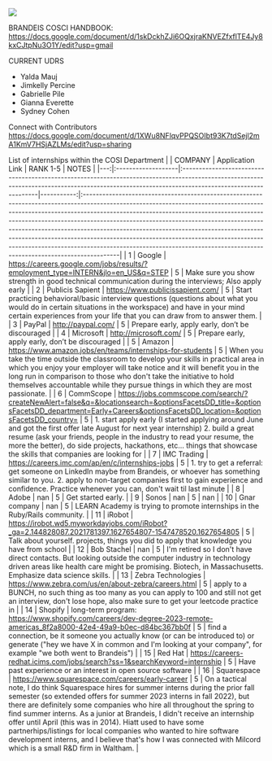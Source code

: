 ![](brandeispic.png)
 
 BRANDEIS COSCI HANDBOOK: https://docs.google.com/document/d/1skDckhZJi6OQxjraKNVEZfxflTE4Jy8kxCJtpNu3O1Y/edit?usp=gmail 

 
 CURRENT UDRS 
 - Yalda Mauj
- Jimkelly Percine
- Gabrielle Pile
- Gianna Everette
- Sydney Cohen
 
 Connect with Contributors
 https://docs.google.com/document/d/1XWu8NFlqvPPQSOIbt93K7tdSejl2mA1KmV7HSjAZLMs/edit?usp=sharing
 
 List of internships within the COSI Department 
|    | COMPANY            | Application Link                                                                                                                                                                              |   RANK 1-5 | NOTES                                                                                                                                                                                                                                                                                                                                                                                                                                                                                                                                                                        |
|---:|:-------------------|:----------------------------------------------------------------------------------------------------------------------------------------------------------------------------------------------|-----------:|:-----------------------------------------------------------------------------------------------------------------------------------------------------------------------------------------------------------------------------------------------------------------------------------------------------------------------------------------------------------------------------------------------------------------------------------------------------------------------------------------------------------------------------------------------------------------------------|
|  1 | Google             | https://careers.google.com/jobs/results/?employment_type=INTERN&jlo=en_US&q=STEP                                                                                                              |          5 | Make sure you show strength in good technical communication during the interviews; Also apply early                                                                                                                                                                                                                                                                                                                                                                                                                                                                          |
|  2 | Publicis Sapient   | https://www.publicissapient.com/                                                                                                                                                              |          5 | Start practicing behavioral/basic interview questions (questions about what you would do in certain situations in the workspace) and have in your mind certain experiences from your life that you can draw from to answer them.                                                                                                                                                                                                                                                                                                                                             |
|  3 | PayPal             | http://paypal.com/                                                                                                                                                                            |          5 | Prepare early, apply early, don’t be discouraged                                                                                                                                                                                                                                                                                                                                                                                                                                                                                                                             |
|  4 | Microsoft          | http://microsoft.com/                                                                                                                                                                         |          5 | Prepare early, apply early, don’t be discouraged                                                                                                                                                                                                                                                                                                                                                                                                                                                                                                                             |
|  5 | Amazon             | https://www.amazon.jobs/en/teams/internships-for-students                                                                                                                                     |          5 | When you take the time outside the classroom to develop your skills in practical area in which you enjoy your employer will take notice and it will benefit you in the long run in comparison to those who don't take the initiative to hold themselves accountable while they pursue things in which they are most passionate.                                                                                                                                                                                                                                              |
|  6 | CommScope          | https://jobs.commscope.com/search/?createNewAlert=false&q=&locationsearch=&optionsFacetsDD_title=&optionsFacetsDD_department=Early+Careers&optionsFacetsDD_location=&optionsFacetsDD_country= |          5 | 1. start apply early (I started applying around June and got the first offer late August for next year internship) 2. build a great resume (ask your friends, people in the industry to read your resume, the more the better), do side projects, hackathons, etc... things that showcase the skills that companies are looking for                                                                                                                                                                                                                                          |
|  7 | IMC Trading        | https://careers.imc.com/ap/en/c/internships-jobs                                                                                                                                              |          5 | 1. try to get a referral: get someone on LinkedIn maybe from Brandeis, or whoever has something similar to you. 2. apply to non-target companies first to gain experience and confidence. Practice whenever you can, don't wait til last minute                                                                                                                                                                                                                                                                                                                              |
|  8 | Adobe              | nan                                                                                                                                                                                           |          5 | Get started early.                                                                                                                                                                                                                                                                                                                                                                                                                                                                                                                                                           |
|  9 | Sonos              | nan                                                                                                                                                                                           |          5 | nan                                                                                                                                                                                                                                                                                                                                                                                                                                                                                                                                                                          |
| 10 | Gnar company       | nan                                                                                                                                                                                           |          5 | LEARN Academy is trying to promote internships in the Ruby/Rails community.                                                                                                                                                                                                                                                                                                                                                                                                                                                                                                  |
| 11 | iRobot             | https://irobot.wd5.myworkdayjobs.com/iRobot?_ga=2.144828087.2021781397.1627654807-1547478520.1627654805                                                                                       |          5 | Talk about yourself. projects, things you did to apply that knowledge you have from school                                                                                                                                                                                                                                                                                                                                                                                                                                                                                   |
| 12 | Bob Stachel        | nan                                                                                                                                                                                           |          5 | I'm retired so I don't have direct contacts. But looking outside the computer industry in technology driven areas like health care might be promising. Biotech, in Massachusetts. Emphasize data science skills.                                                                                                                                                                                                                                                                                                                                                             |
| 13 | Zebra Technologies | https://www.zebra.com/us/en/about-zebra/careers.html                                                                                                                                          |          5 | apply to a BUNCH, no such thing as too many as you can apply to 100 and still not get an interview, don't lose hope, also make sure to get your leetcode practice in                                                                                                                                                                                                                                                                                                                                                                                                         |
| 14 | Shopify            | long-term program: https://www.shopify.com/careers/dev-degree-2023-remote-americas_8f2a8000-42e4-49a9-b0ec-d84bc367bb0f                                                                       |          5 | find a connection, be it someone you actually know (or can be introduced to) or generate ("hey we have X in common and I'm looking at your company", for example "we both went to Brandeis")                                                                                                                                                                                                                                                                                                                                                                                 |
| 15 | Red Hat            | https://careers-redhat.icims.com/jobs/search?ss=1&searchKeyword=internship                                                                                                                    |          5 | Have past experience or an interest in open source software                                                                                                                                                                                                                                                                                                                                                                                                                                                                                                                  |
| 16 | Squarespace        | https://www.squarespace.com/careers/early-career                                                                                                                                              |          5 | On a tactical note, I do think Squarespace hires for summer interns during the prior fall semester (so extended offers for summer 2023 interns in fall 2022), but there are definitely some companies who hire all throughout the spring to find summer interns. As a junior at Brandeis, I didn't receive an internship offer until April (this was in 2014). Hiatt used to have some partnerhips/listings for local companies who wanted to hire software development interns, and I believe that's how I was connected with Milcord which is a small R&D firm in Waltham. |
